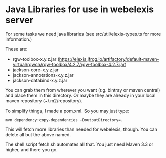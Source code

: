 # Java Libraries for use in webelexis server

For some tasks we need java libraries (see src/util/elexis-types.ts for more information.)

These are:

* rgw-toolbox-x.y.z.jar (https://elexis.jfrog.io/artifactory/default-maven-virtual/rgwch/rgw-toolbox/4.2.7/rgw-toolbox-4.2.7.jar)
* jackson-core-x.y.z.jar
* jackson-annotations-x.y.z.jar
* jackson-databind-x.y.z.jar

You can grab them from wherever you want (r.g. bintray or maven central) and place them in this directory. Or maybe they are already in your local maven repository (~/.m2/repository).

To simplify things, I made a pom.xml. So you may just type:

    mvn dependency:copy-dependencies -DoutputDirectory=.

This will fetch more libraries than needed for webelexis, though. You can delete all but the above named.

The shell script fetch.sh automates all that. You just need Maven 3.3 or higher, and there you go.



